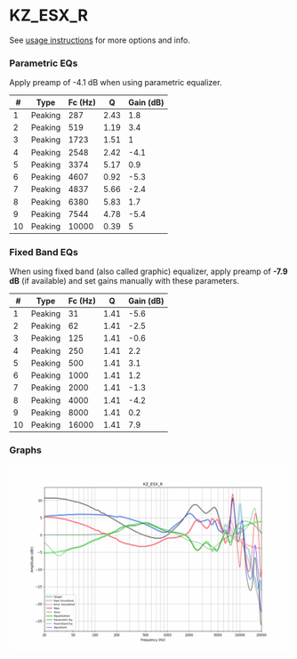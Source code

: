 # KZ_ESX_R
See [usage instructions](https://github.com/jaakkopasanen/AutoEq#usage) for more options and info.

### Parametric EQs
Apply preamp of -4.1 dB when using parametric equalizer.

|   # | Type    |   Fc (Hz) |    Q |   Gain (dB) |
|-----|---------|-----------|------|-------------|
|   1 | Peaking |       287 | 2.43 |         1.8 |
|   2 | Peaking |       519 | 1.19 |         3.4 |
|   3 | Peaking |      1723 | 1.51 |         1   |
|   4 | Peaking |      2548 | 2.42 |        -4.1 |
|   5 | Peaking |      3374 | 5.17 |         0.9 |
|   6 | Peaking |      4607 | 0.92 |        -5.3 |
|   7 | Peaking |      4837 | 5.66 |        -2.4 |
|   8 | Peaking |      6380 | 5.83 |         1.7 |
|   9 | Peaking |      7544 | 4.78 |        -5.4 |
|  10 | Peaking |     10000 | 0.39 |         5   |

### Fixed Band EQs
When using fixed band (also called graphic) equalizer, apply preamp of **-7.9 dB** (if available) and set gains manually with these parameters.

|   # | Type    |   Fc (Hz) |    Q |   Gain (dB) |
|-----|---------|-----------|------|-------------|
|   1 | Peaking |        31 | 1.41 |        -5.6 |
|   2 | Peaking |        62 | 1.41 |        -2.5 |
|   3 | Peaking |       125 | 1.41 |        -0.6 |
|   4 | Peaking |       250 | 1.41 |         2.2 |
|   5 | Peaking |       500 | 1.41 |         3.1 |
|   6 | Peaking |      1000 | 1.41 |         1.2 |
|   7 | Peaking |      2000 | 1.41 |        -1.3 |
|   8 | Peaking |      4000 | 1.41 |        -4.2 |
|   9 | Peaking |      8000 | 1.41 |         0.2 |
|  10 | Peaking |     16000 | 1.41 |         7.9 |

### Graphs
![](./KZ_ESX_R.png)
